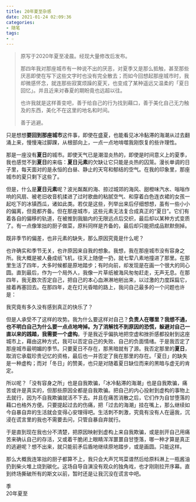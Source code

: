 ```yaml
---
title: 20年夏至杂感
date: 2021-01-24 02:09:36
categories: 
- 随笔
tags:  
- ☆
---
```


> 原写于2020年夏至凌晨。经现大量修改后发布。
>
> 那四年我对那座城市有一种说不出的厌恶，对夏季又是那么抵触，甚至那些厌恶即使在写下这些文字时也没有完全散去；而如今回想起那座城市时，我却微感怀念，就连那些寂寞烦躁的夏天，也变成了某种遥远又温柔的「夏日回忆」。并且近来对春夏的期盼竟也远超以往。
>
> 也许我就是这样善变吧，善于给自己的行为找到藉口，善于美化自己无力触及的东西，美化不在这里的地名和时间。
>
> 善于逃避。

只是想想**要回到那座城市**这件事，即使在盛夏，也能看见冰冷黏滞的海潮从过去翻涌上来，慢慢淹过脚踝，从根部向上，一点一点地啃噬我刚恢复的些许理性。

那是一座没有**夏日**的城市。即使天气已是潮湿炎热的，即使是时间意义上的夏季，我也感觉不到**夏日**的来临：**夏日元素**的欠缺让它只能是炎热的囚笼。漫长单调的日子里，每天面对的是永恒的白昼、静止的天穹和郁结的空气。在我的印象里，那座城市的夏只剩下这些了。

但是，什么是**夏日元素**呢？波光粼粼的海、掠过城郊的海风、甜橙味汽水、嗡嗡作响的风扇、被老旧收音机揉进了过时歌曲的粘腻空气、和穿着白色连衣裙的女孩一起吃下的冰镇西瓜，诸如此类。若仅是这些，列举出来后仔细想想，虽有一些小小的偏离，但竟都齐备。但在那座城市，这些元素无法复合成真正的“夏日”。它们有着各自的偏移的轨道，在被推到我脑内的无限远点后交织，最后却以某种方式变质了。有一点像笨拙的厨子做菜，原料同样是齐备的，最后却只能把成品默默倒掉。

既非季节的偏差，也非元素的缺失，那么原因究竟是什么呢？

也许确实和季节无关，也许原因来自我的想象。我想，我在那座城市没有容身之所。我大概是被人叠成纸飞机，往天上随便一扔，就七荤八素地撞进了那里。在那里生活了四年，大多时候都是原地踏步；有时向前，却发现是在画一个很大的同心圆。直到最后，作为一个局外人，我像一片草纸被海风匆匆赶走，无声无息。在那四年，我无数次否定自己，把自己的本心血淋淋地剜出来，以过激的力度踩扁它，接着再塞回去。在那四年，走在灯光昏暗的路上，我问自己最多的一个问题也许是：

我究竟有多久没有感到真正的快乐了？

但是人承受不了这样的攻势。我为什么要这样对自己？**负责人在哪里？**我想不通，也不明白自己为什么要一点点地垮掉。为了消解找不到原因的恐慌，躲避对自己一直以来的践踏，我需要一个**虚构**。于是我近乎偏执地把空虚和挫折感都投射到这座城市上，藉由这种方式，我可以否定自己的失败、自己的负面情绪。于是我否定了那座城市最明媚的季节。只要夏日不存在，那黑暗就有了源。我否定那里的**夏日**，取消它承载珍贵记忆的资格，最后也一并否定了我在那里的存在。「夏日」的缺失是一种虚构；而对「冬日」的赞美，也只是对随着夏日缺位而来的黑暗与虚无的肯定。

所以呢？「没有容身之所」也是自我欺骗，「冰冷黏滞的海潮」也是自我欺骗，痛苦或许是真实的，但那些原因全都是自我欺骗。把自己的内心投射到虚构的事物上去就行，因为不自我欺骗就活不下去。并且在痛苦消散之后，它们作为自甘堕落的藉口也格外方便。只要提起过去的伤痛，把「过去的海潮」挂在嘴上，那么继续如今自暴自弃的生活就会变得心安理得吧。生活刺不刺激，究竟有没有人在逼我，沉浸在谎言里的我也不需要去问，只管自暴自弃就行。

于是直到现在我也分不清楚，把原因映射到虚构上来自我欺骗，或是剖开自己用痛苦来确认自己的存活，又或着干脆闭上眼睛浑浑噩噩自甘堕落，哪一种才算是真正的逃避呢？想不出来，就只能前矛后盾地继续原地踏步，或是画圆。只能这样。

那么大概我连笨拙的厨子都算不上，我只会大声咒骂菜谱然后给原料淋上一瓶酱油扔到柴火堆上烧到碳化。这场自导自演没有观众的独角戏，也才刚刚拉开序幕。直到终场撕破所有的斯文以前，暂时还是让我沉没在谎言中吧。

季  
20年夏至